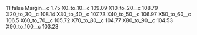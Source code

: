 <?xml version="1.0" encoding="UTF-8"?>
<CustomMetadata xmlns="http://soap.sforce.com/2006/04/metadata" xmlns:xsi="http://www.w3.org/2001/XMLSchema-instance" xmlns:xsd="http://www.w3.org/2001/XMLSchema">
    <label>11</label>
    <protected>false</protected>
    <values>
        <field>Margin__c</field>
        <value xsi:type="xsd:double">1.75</value>
    </values>
    <values>
        <field>X0_to_10__c</field>
        <value xsi:type="xsd:double">109.09</value>
    </values>
    <values>
        <field>X10_to_20__c</field>
        <value xsi:type="xsd:double">108.79</value>
    </values>
    <values>
        <field>X20_to_30__c</field>
        <value xsi:type="xsd:double">108.14</value>
    </values>
    <values>
        <field>X30_to_40__c</field>
        <value xsi:type="xsd:double">107.73</value>
    </values>
    <values>
        <field>X40_to_50__c</field>
        <value xsi:type="xsd:double">106.97</value>
    </values>
    <values>
        <field>X50_to_60__c</field>
        <value xsi:type="xsd:double">106.5</value>
    </values>
    <values>
        <field>X60_to_70__c</field>
        <value xsi:type="xsd:double">105.72</value>
    </values>
    <values>
        <field>X70_to_80__c</field>
        <value xsi:type="xsd:double">104.77</value>
    </values>
    <values>
        <field>X80_to_90__c</field>
        <value xsi:type="xsd:double">104.53</value>
    </values>
    <values>
        <field>X90_to_100__c</field>
        <value xsi:type="xsd:double">103.23</value>
    </values>
</CustomMetadata>
